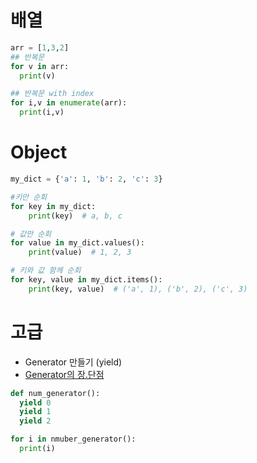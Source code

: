 # 배열

```python
arr = [1,3,2]
## 반복문
for v in arr:
  print(v)

## 반복문 with index
for i,v in enumerate(arr):
  print(i,v)
```

# Object

```python
my_dict = {'a': 1, 'b': 2, 'c': 3}

#키만 순회
for key in my_dict:
    print(key)  # a, b, c

# 값만 순회
for value in my_dict.values():
    print(value)  # 1, 2, 3

# 키와 값 함께 순회
for key, value in my_dict.items():
    print(key, value)  # ('a', 1), ('b', 2), ('c', 3)

```

# 고급

- Generator 만들기 (yield)
- [Generator의 장.단점]()

```python
def num_generator():
  yield 0
  yield 1
  yield 2

for i in nmuber_generator():
  print(i)
```
